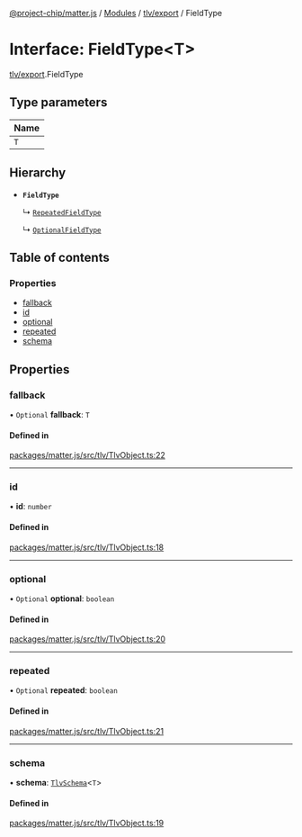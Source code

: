 [@project-chip/matter.js](../README.md) / [Modules](../modules.md) / [tlv/export](../modules/tlv_export.md) / FieldType

# Interface: FieldType\<T\>

[tlv/export](../modules/tlv_export.md).FieldType

## Type parameters

| Name |
| :------ |
| `T` |

## Hierarchy

- **`FieldType`**

  ↳ [`RepeatedFieldType`](tlv_export.RepeatedFieldType.md)

  ↳ [`OptionalFieldType`](tlv_export.OptionalFieldType.md)

## Table of contents

### Properties

- [fallback](tlv_export.FieldType.md#fallback)
- [id](tlv_export.FieldType.md#id)
- [optional](tlv_export.FieldType.md#optional)
- [repeated](tlv_export.FieldType.md#repeated)
- [schema](tlv_export.FieldType.md#schema)

## Properties

### fallback

• `Optional` **fallback**: `T`

#### Defined in

[packages/matter.js/src/tlv/TlvObject.ts:22](https://github.com/project-chip/matter.js/blob/2d9f2165d2672864fda3496a6d0d5f93597f82c6/packages/matter.js/src/tlv/TlvObject.ts#L22)

___

### id

• **id**: `number`

#### Defined in

[packages/matter.js/src/tlv/TlvObject.ts:18](https://github.com/project-chip/matter.js/blob/2d9f2165d2672864fda3496a6d0d5f93597f82c6/packages/matter.js/src/tlv/TlvObject.ts#L18)

___

### optional

• `Optional` **optional**: `boolean`

#### Defined in

[packages/matter.js/src/tlv/TlvObject.ts:20](https://github.com/project-chip/matter.js/blob/2d9f2165d2672864fda3496a6d0d5f93597f82c6/packages/matter.js/src/tlv/TlvObject.ts#L20)

___

### repeated

• `Optional` **repeated**: `boolean`

#### Defined in

[packages/matter.js/src/tlv/TlvObject.ts:21](https://github.com/project-chip/matter.js/blob/2d9f2165d2672864fda3496a6d0d5f93597f82c6/packages/matter.js/src/tlv/TlvObject.ts#L21)

___

### schema

• **schema**: [`TlvSchema`](../classes/tlv_export.TlvSchema.md)\<`T`\>

#### Defined in

[packages/matter.js/src/tlv/TlvObject.ts:19](https://github.com/project-chip/matter.js/blob/2d9f2165d2672864fda3496a6d0d5f93597f82c6/packages/matter.js/src/tlv/TlvObject.ts#L19)
